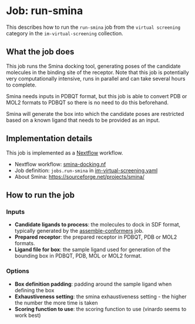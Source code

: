 # Job: run-smina

This describes how to run the `run-smina` job from the `virtual screening` category in the `im-virtual-screening` collection.

## What the job does

This job runs the Smina docking tool, generating poses of the candidate molecules in the binding site of the receptor.
Note that this job is potentially very computationally intensive, runs in parallel and can take several hours to complete.

Smina needs inputs in PDBQT format, but this job is able to convert PDB or MOL2 formats to PDBQT so there is no need to do this beforehand.

Smina will generate the box into which the candidate poses are restricted based on a known ligand that needs to be provided as an input.

## Implementation details

This job is implemented as a [Nextflow](https://www.nextflow.io/) workflow.

* Nextflow workflow: [smina-docking.nf](/smina-docking.nf)
* Job definition: `jobs.run-smina` in [im-virtual-screening.yaml](/data-manager/im-virtual-screening.yaml)
* About Smina: https://sourceforge.net/projects/smina/

## How to run the job

### Inputs

* **Candidate ligands to process**: the molecules to dock in SDF format, typically generated by the 
[assemble-conformers](assemble-conformers.md) job.
* **Prepared receptor**: the prepared receptor in PDBQT, PDB or MOL2 formats.
* **Ligand file for box**: the sample ligand used for generation of the bounding box in PDBQT, PDB, MOL or MOL2 format.

### Options
* **Box definition padding**: padding around the sample ligand when defining the box
* **Exhaustiveness setting**: the smina exhaustiveness setting - the higher the number the more time is taken
* **Scoring function to use**: the scoring function to use (vinardo seems to work best)